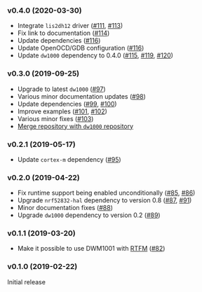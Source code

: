 <a name="v0.4.0"></a>
### v0.4.0 (2020-03-30)

- Integrate `lis2dh12` driver ([#111], [#113])
- Fix link to documentation ([#114])
- Update dependencies ([#116])
- Update OpenOCD/GDB configuration ([#116])
- Update `dw1000` dependency to 0.4.0 ([#115], [#119], [#120])

[#111]: https://github.com/braun-embedded/rust-dw1000/pull/111
[#113]: https://github.com/braun-embedded/rust-dw1000/pull/113
[#114]: https://github.com/braun-embedded/rust-dw1000/pull/114
[#115]: https://github.com/braun-embedded/rust-dw1000/pull/115
[#116]: https://github.com/braun-embedded/rust-dw1000/pull/116
[#119]: https://github.com/braun-embedded/rust-dw1000/pull/119
[#120]: https://github.com/braun-embedded/rust-dw1000/pull/120

<a name="v0.3.0"></a>
### v0.3.0 (2019-09-25)

- Upgrade to latest `dw1000` ([#97])
- Various minor documentation updates ([#98])
- Update dependencies ([#99], [#100])
- Improve examples ([#101], [#102])
- Various minor fixes ([#103])
- [Merge repository with `dw1000` repository](https://github.com/braun-embedded/rust-dw1000/pull/102)

[#97]: https://github.com/braun-embedded/rust-dwm1001/pull/97
[#98]: https://github.com/braun-embedded/rust-dwm1001/pull/98
[#99]: https://github.com/braun-embedded/rust-dwm1001/pull/99
[#100]: https://github.com/braun-embedded/rust-dwm1001/pull/100
[#101]: https://github.com/braun-embedded/rust-dwm1001/pull/101
[#102]: https://github.com/braun-embedded/rust-dwm1001/pull/102
[#103]: https://github.com/braun-embedded/rust-dwm1001/pull/103


<a name="v0.2.1"></a>
### v0.2.1 (2019-05-17)

- Update `cortex-m` dependency ([#95])

[#95]: https://github.com/braun-robotics/rust-dwm1001/pull/95


<a name="v0.2.0"></a>
### v0.2.0 (2019-04-22)

- Fix runtime support being enabled unconditionally ([#85], [#86])
- Upgrade `nrf52832-hal` dependency to version 0.8 ([#87], [#91])
- Minor documentation fixes ([#88])
- Upgrade `dw1000` dependency to version 0.2 ([#89])

[#85]: https://github.com/braun-robotics/rust-dwm1001/pull/85
[#86]: https://github.com/braun-robotics/rust-dwm1001/pull/86
[#87]: https://github.com/braun-robotics/rust-dwm1001/pull/87
[#91]: https://github.com/braun-robotics/rust-dwm1001/pull/91
[#88]: https://github.com/braun-robotics/rust-dwm1001/pull/88
[#89]: https://github.com/braun-robotics/rust-dwm1001/pull/89


<a name="v0.1.1"></a>
### v0.1.1 (2019-03-20)

- Make it possible to use DWM1001 with [RTFM](https://crates.io/crates/cortex-m-rtfm) ([#82](https://github.com/braun-robotics/rust-dwm1001/pull/82))


<a name="v0.1.0"></a>
### v0.1.0 (2019-02-22)

Initial release
